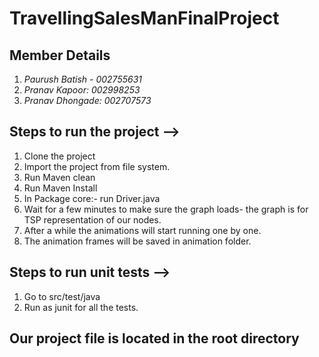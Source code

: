 # TravellingSalesManFinalProject
## Member Details 
1. *Paurush Batish - 002755631*
2. *Pranav Kapoor: 002998253*
3. *Pranav Dhongade: 002707573*

## Steps to run the project -->
1. Clone the project
2. Import the project from file system.
3. Run Maven clean
4. Run Maven Install
5. In Package core:- run Driver.java
6. Wait for a few minutes to make sure the graph loads- the graph is for TSP representation of our nodes.
7. After a while the animations will start running one by one. 
8. The animation frames will be saved in animation folder.

## Steps to run unit tests -->
1. Go to src/test/java
2. Run as junit for all the tests.

## Our project file is located in the root directory

